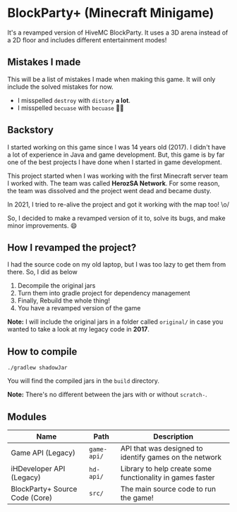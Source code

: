 # BlockParty+ (Minecraft Minigame)
It's a revamped version of HiveMC BlockParty.
It uses a 3D arena instead of a 2D floor and includes different entertainment modes!

## Mistakes I made
This will be a list of mistakes I made when making this game.
It will only include the solved mistakes for now.

- I misspelled `destroy` with `distory` **a lot**.
- I misspelled `becuase` with `becuase` 🤦‍♂️


## Backstory
I started working on this game since I was 14 years old (2017). I didn't have a lot of experience in Java and game development.
But, this game is by far one of the best projects I have done when I started in game development.

This project started when I was working with the first Minecraft server team I worked with.
The team was called **HerozSA Network**.
For some reason, the team was dissolved and the project went dead and became dusty.

In 2021, I tried to re-alive the project and got it working with the map too! \o/

So, I decided to make a revamped version of it to, solve its bugs, and make minor improvements. 😄

## How I revamped the project?
I had the source code on my old laptop, but I was too lazy to get them from there.
So, I did as below

1. Decompile the original jars
2. Turn them into gradle project for dependency management
3. Finally, Rebuild the whole thing!
4. You have a revamped version of the game

**Note:** I will include the original jars in a folder called `original/` in case you wanted to take a look at my legacy code in **2017**.

## How to compile
```shell
./gradlew shadowJar
```
You will find the compiled jars in the `build` directory.

**Note:** There's no different between the jars with or without `scratch-`.

## Modules
| Name | Path | Description |
|------|------|-------------|
| Game API (Legacy) | `game-api/` | API that was designed to identify games on the network |
| iHDeveloper API (Legacy) | `hd-api/` | Library to help create some functionality in games faster |
| BlockParty+ Source Code (Core) | `src/` | The main source code to run the game! |

